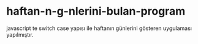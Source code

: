 # haftan-n-g-nlerini-bulan-program
javascript te switch case yapısı ile haftanın günlerini gösteren uygulaması yapılmıştır.
